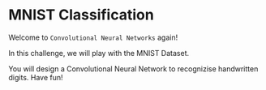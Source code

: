 # MNIST Classification


Welcome to `Convolutional Neural Networks` again!

In this challenge, we will play with the MNIST Dataset.

You will design a Convolutional Neural Network to recognizise handwritten digits. Have fun!
